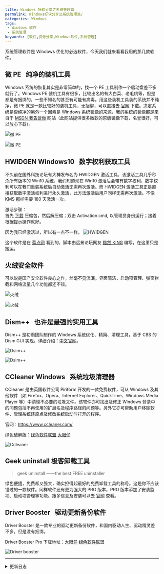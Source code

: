 ```yaml
---
title: Windows 好软分享之系统管理篇
permalink: Windows好软分享之系统管理篇/
categories: Windows
tags:
 - Windows 软件
 - 系统管理
keywords: [软件,资源分享,Windows软件,系统管理]
---
```


系统管理软件是 Windows 优化的必选软件，今天我们就来看看我用的那几款软件。

<!-- more -->

## 微 PE &nbsp; 纯净的装机工具

Windows 系统的恢复其实是非常简单的，找一个 PE 工具制作一个启动盘差不多就行了。Windows PE 装机工具有很多，比较出名的有大白菜、老毛桃等，但是都是有捆绑的，一些不知名的甚至有可能有病毒。用这些装机工具装的系统并不纯净，微 PE 就是一款比较好的装机工具，无捆绑，可以直接去 [官网](http://www.wepe.com.cn/download.html) 下载。决定系统是否纯净的另外一个因素是 Windows 系统镜像的来源，我的系统的镜像都是来自于 [MSDN 我告诉你](https://msdn.itellyou.cn/) 网站（此网站提供很多微软的原版镜像下载，名誉很好，可以放心下载）。

![微 PE](https://image-1253491707.file.myqcloud.com/%E5%BE%AEPE-1.png/webp)

![微 PE](https://image-1253491707.file.myqcloud.com/%E5%BE%AEPE-2.png/webp)

## HWIDGEN Windows10 &nbsp; 数字权利获取工具

不久前在国外科技论坛有大神发布名为 HWIDGEN 激活工具，该激活工具几乎秒杀所有版本的 Win10 系统，我们知道现在 Win10 激活后会带有数字权利，数字权利可以在我们重装系统后自动激活无需再次激活。而 HWIDGEN 激活工具正是直接获取数字激活权利进行永久激活，此方法激活后用户同样无需再次激活。不像 KMS 那样需要 180 天激活一次。

激活步骤：  
首先 [下载](https://image-1253491707.cos.ap-chengdu.myqcloud.com/files/%E7%B3%BB%E7%BB%9F%E7%AE%A1%E7%90%86/HWIDGEN.zip) 压缩包，然后解压缩；双击 Activation.cmd, 以管理员身份运行；接着根据提示操作就好。

因为我已经激活过，所以有一点不一样。
![HWIDGEN](https://image-1253491707.file.myqcloud.com/HWIDGEN.gif/webp)

这个软件是在 [蓝点网](https://www.landiannews.com/archives/47882.html) 看到的，脚本由远景论坛网友 [黯然 KING](http://bbs.pcbeta.com/viewthread-1786788-1-1.html) 编写，在这里只是搬运。

## 火绒安全软件

可以说是国产安全软件良心之作，丝毫不见流氓。界面简洁，启动项管理、弹窗拦截和网络流量几个功能都还不错。

![火绒](https://image-1253491707.file.myqcloud.com/huorong.png/webp)

![火绒](https://image-1253491707.file.myqcloud.com/huorong2.png/webp)

## Dism++ &nbsp; 也许是最强的实用工具

Dism++ 是初雨团队制作的 Windows 系统优化、精简、清理工具，基于 CBS 的 Dism GUI 实现。详细介绍：[中文官网](https://www.chuyu.me/zh-Hans/)。

![Dsim++](https://image-1253491707.file.myqcloud.com/Dism%2B%2B-1.png/webp)

![Dsim++](https://image-1253491707.file.myqcloud.com/Dism%2B%2B-2.png/webp)

## CCleaner Windows &nbsp; 系统垃圾清理器

CCleaner 是由英国软件公司 Piriform 开发的一款免费软件，可从 Windows 及其他软件（如 Firefox、Opera、Internet Explorer、QuickTime、Windows Media Player 等）中清理不必要的垃圾文件。该软件亦可找出及修正 Windows 登录中的问题包括不再使用的扩展名及程序路径的问题等。另外它亦可帮助用户移除软件、管理系统还原点及修改系统启动时打开的程序。

官网：<https://www.ccleaner.com/>

绿色破解版：[绿色软件联盟](http://www.xdowns.com/soft/6/12/2006/Soft_30947.html)  [大眼仔](http://www.dayanzai.me/ccleaner.html)

![Ccleaner](https://image-1253491707.file.myqcloud.com/CCleaner.png/webp)

## Geek uninstall 极客卸载工具

>geek uninstall ——the best FREE uninstaller

绿色便捷，免费却又强大，确实担得起最好的免费卸载工具的称号。这是你不应该错过的一款软件。同样软件还有更为强大的 PRO 版本，PRO 版本添加了安装监视、启动项管理等功能。跟多信息及安装可以去 [官网](https://geekuninstaller.com/) 查看。

## Driver Booster &nbsp; 驱动更新备份软件

Driver Booster 是一款专业的驱动更新备份软件，和国内驱动人生、驱动精灵差不多，但是没有捆绑。

Driver Booster Pro 下载地址：[大眼仔](http://www.dayanzai.me/iobit-driver-booster.html)  [绿色软件联盟](http://www.xdowns.com/soft/6/drivers/2013/Soft_106365.html)

![Driver booster](https://image-1253491707.file.myqcloud.com/DriverBooster.png/webp)

----------------------

<details><summary>更新日志</summary>
2019-01-12：添加 geek uninstall
</details>
